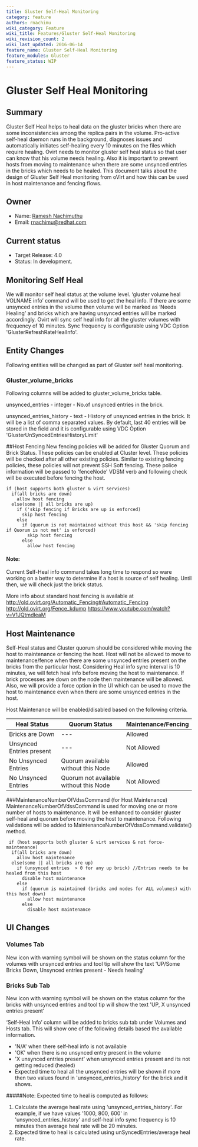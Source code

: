 ```yaml
---
title: Gluster Self-Heal Monitoring
category: feature
authors: rnachimu
wiki_category: Feature
wiki_title: Features/Gluster Self-Heal Monitoring
wiki_revision_count: 2
wiki_last_updated: 2016-06-14
feature_name: Gluster Self-Heal Monitoring
feature_modules: Gluster
feature_status: WIP
---
```


# Gluster Self Heal Monitoring

## Summary

Gluster Self Heal helps to heal data on the gluster bricks when there are some inconsistencies among the replica pairs in the volume. Pro-active self-heal daemon runs in the background, diagnoses issues and automatically initiates self-healing every 10 minutes on the files which require healing. Ovirt needs to monitor gluster self heal status so that user can know that his volume needs healing. Also it is important to prevent hosts from moving to maintenance when there are some unsynced entries in the bricks which needs to be healed. This document talks about the design of Gluster Self Heal monitoring from oVirt and how this can be used in host maintenance and fencing flows.

## Owner

*   Name: [Ramesh Nachimuthu](User:rnachimu)
*   Email: <rnachimu@redhat.com>

## Current status
*   Target Release: 4.0
*   Status: In development.

## Monitoring Self Heal
We will monitor self heal status at the volume level. ‘gluster volume heal VOLNAME info’ command will be used to get the heal info. If there are some unsynced entries in the volume then volume will be marked as ‘Needs Healing’ and bricks which are having unsynced entries will be marked accordingly. Ovirt will sync self heal info for all the gluster volumes with frequency of 10 minutes. Sync frequency is configurable using VDC Option 'GlusterRefreshRateHealInfo'.

## Entity Changes
Following entities will be changed as part of Gluster self heal monitoring.

### Gluster_volume_bricks
Following columns will be added to gluster_volume_bricks table.

  unsynced_entries  - integer - No.of unsynced entries in the brick.

  unsynced_entries_history - text - History of unsynced entries in the brick. It will be a list of comma separated values. By default, last 40 entries will be stored in the field and it is configurable using VDC Option 'GlusterUnSyncedEntriesHistoryLimit'

##Host Fencing
New fencing policies will be added for Gluster Quorum and Brick Status. These policies can be enabled at Cluster level.
These policies will be checked after all other existing policies. Similar to existing fencing policies, these policies will not prevent SSH Soft fencing. These police information will be passed to 'fenceNode' VDSM verb and following check will be executed before fencing the host.

    if (host supports both gluster & virt services)
      if(all bricks are down)
        allow host fencing
      else(some || all bricks are up)
        if ('skip fencing if Bricks are up is enforced)
          skip host fencing
        else
          if (quorum is not maintained without this host && 'skip fencing if Quorum is not met' is enforced)
            skip host fencing
          else
            allow host fencing

#### Note:
Current Self-Heal info command takes long time to respond so ware working on a better way to determine if a host is source of self healing. Until then, we will check just the brick status.

More info about standard host fencing is available at http://old.ovirt.org/Automatic_Fencing#Automatic_Fencing http://old.ovirt.org/Fence_kdump https://www.youtube.com/watch?v=V1JQtmdleaM
 
## Host Maintenance
Self-Heal status and Cluster quorum should be considered while moving the host to maintenance or fencing the host. Host will not be allowed to move to maintenance/fence when there are some unsynced entries present on the bricks from the particular host. Considering Heal info sync interval is 10 minutes, we will fetch heal info before moving the host to maintenance. If brick processes are down on the node then maintenance will be allowed. Also, we will provide a force option in the UI which can be used to move the host to maintenance even when there are some unsynced entries in the host. 

Host Maintenance will be enabled/disabled based on the following criteria.

| Heal Status | Quorum Status | Maintenance/Fencing |
| --- | --- | --- |
| Bricks are Down | --- | Allowed |
| Unsynced Entries present | --- | Not Allowed |
| No Unsynced Entries | Quorum available without this Node | Allowed |
| No Unsynced Entries | Quorum not available without this Node | Not Allowed | 

###MaintenanceNumberOfVdssCommand (for Host Maintenance)
  MaintenanceNumberOfVdssCommand is used for moving one or more number of hosts to maintenance. It will be enhanced to consider gluster self-heal and quorum before moving the host to maintenance. Following validations will be added to MaintenanceNumberOfVdssCommand.validate() method.
  
     if (host supports both gluster & virt services & not force-maintenance)
      if(all bricks are down)
        allow host maintenance
      else(some || all bricks are up)
        if (unsynced entries  > 0 for any up brick) //Entries needs to be healed from this host
          disable host maintenance
        else
          if (quorum is maintained (bricks and nodes for ALL volumes) with this host down)
            allow host maintenance
          else
            disable host maintenance
  
## UI Changes

### Volumes Tab
New icon with warning symbol will be shown on the status column for the volumes with unsynced entries and tool tip will show the text 'UP/Some Bricks Down, Unsynced entries present - Needs healing'

### Bricks Sub Tab
New icon with warning symbol will be shown on the status column for the bricks with unsynced entries and tool tip will show the text 'UP,  X unsynced entries present'

‘Self-Heal Info’ column will be added to bricks sub tab under Volumes and Hosts tab. This will show one of the following details based the available information.

- 'N/A' when there self-heal info is not available
- 'OK' when there is no unsynced entry present in the volume
- 'X unsynced entries present' when unsynced entries present and its not getting reduced (healed)
- Expected time to heal all the unsynced entries will be shown if more then two values found in 'unsynced_entries_history' for the brick and it shows.

#####Note: 
Expected time to heal is computed as follows:

1. Calculate the average heal rate using 'unsynced_entries_history'. For example, if we have values '1000, 800, 600' in 
'unsynced_entries_history' and self-heal info sync frequency is 10 minutes then average heal rate will be 20 minutes.
2. Expected time to heal is calculated using unSyncedEntries/average heal rate.

 

